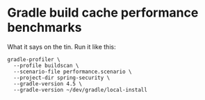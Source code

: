 # Gradle build cache performance benchmarks

What it says on the tin. Run it like this:

```command-line
gradle-profiler \
  --profile buildscan \
  --scenario-file performance.scenario \
  --project-dir spring-security \
  --gradle-version 4.5 \
  --gradle-version ~/dev/gradle/local-install
```
